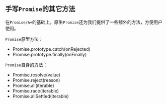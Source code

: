 ## 手写`Promise`的其它方法

在`Promise/A+`的基础上，原生`Promise`还为我们提供了一些额外的方法，方便用户使用。

`Promise`原型方法：  

* Promise.prototype.catch(onRejected)
* Promise.prototype.finally(onFinally)

`Promise`自身的方法：

* Promise.resolve(value)
* Promise.reject(reason)
* Promise.all(iterable)
* Promise.race(iterable)
* Promise.allSettled(iterable)

